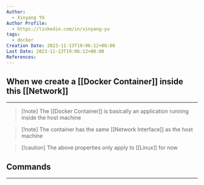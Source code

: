 ```yaml
---
Author:
  - Xinyang YU
Author Profile:
  - https://linkedin.com/in/xinyang-yu
tags:
  - docker
Creation Date: 2023-11-13T19:06:12+08:00
Last Date: 2023-11-13T19:06:12+08:00
References:
---
```

## When we create a [[Docker Container]] inside this [[Network]]
---
>[!note] The [[Docker Container]] is basically an application running inside the host machine

>[!note] The container has the same [[Network Interface]] as the host machine

>[!caution] The above properties only apply to [[Linux]] for now

## Commands
---